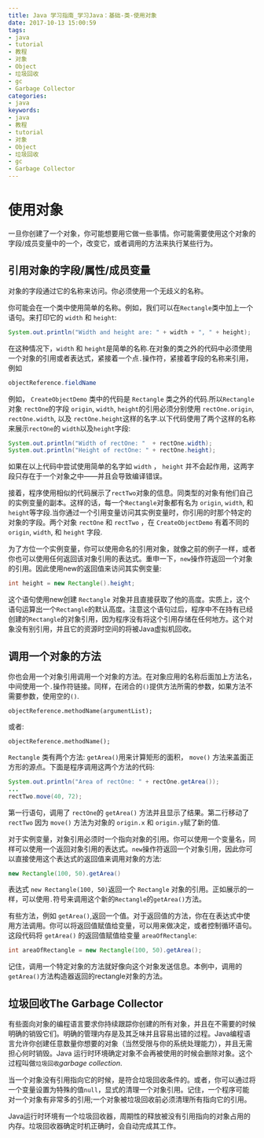 ```yaml
---
title: Java 学习指南_学习Java：基础-类-使用对象
date: 2017-10-13 15:00:59
tags: 
- java
- tutorial
- 教程
- 对象
- Object
- 垃圾回收
- gc
- Garbage Collector
categories:
- java
keywords:
- java
- 教程
- tutorial
- 对象
- Object
- 垃圾回收
- gc
- Garbage Collector
---
```


# 使用对象

一旦你创建了一个对象，你可能想要用它做一些事情。你可能需要使用这个对象的字段/成员变量中的一个，改变它，或者调用的方法来执行某些行为。

## 引用对象的字段/属性/成员变量

对象的字段通过它的名称来访问。你必须使用一个无歧义的名称。

你可能会在一个类中使用简单的名称。例如，我们可以在`Rectangle`类中加上一个语句。来打印它的 `width` 和 `height`:

```java
System.out.println("Width and height are: " + width + ", " + height);
```

在这种情况下，`width` 和 `height`是简单的名称.在对象的类之外的代码中必须使用一个对象的引用或者表达式，紧接着一个点`.`操作符，紧接着字段的名称来引用，例如

```java
objectReference.fieldName
```

例如， `CreateObjectDemo` 类中的代码是 `Rectangle` 类之外的代码.所以`Rectangle` 对象 `rectOne`的字段 `origin`, `width`, `height`的引用必须分别使用 `rectOne.origin`, `rectOne.width`, 以及 `rectOne.height`这样的名字.以下代码使用了两个这样的名称来展示`rectOne`的 `width`以及`height`字段:

```java
System.out.println("Width of rectOne: "  + rectOne.width);
System.out.println("Height of rectOne: " + rectOne.height);
```

如果在以上代码中尝试使用简单的名字如 `width` ， `height` 并不会起作用，这两字段只存在于一个对象之中——并且会导致编译错误。

接着，程序使用相似的代码展示了`rectTwo`对象的信息。同类型的对象有他们自己的实例变量的副本。这样的话，每一个`Rectangle`对象都有名为 `origin`, `width`, 和 `height`等字段.当你通过一个引用变量访问其实例变量时，你引用的时那个特定的对象的字段。两个对象 `rectOne` 和 `rectTwo` ，在 `CreateObjectDemo` 有着不同的 `origin`, `width`, 和 `height` 字段.

为了方位一个实例变量，你可以使用命名的引用对象，就像之前的例子一样，或者你也可以使用任何返回该对象引用的表达式。重申一下，`new`操作符返回一个对象的引用。因此使用new的返回值来访问其实例变量:

```java
int height = new Rectangle().height;
```

这个语句使用new创建 `Rectangle` 对象并且直接获取了他的高度。实质上，这个语句运算出一个`Rectangle`的默认高度。注意这个语句过后，程序中不在持有已经创建的`Rectangle`的对象引用，因为程序没有将这个引用存储在任何地方。这个对象没有别引用，并且它的资源时空间的将被Java虚拟机回收。

## 调用一个对象的方法

你也会用一个对象引用调用一个对象的方法。在对象应用的名称后面加上方法名，中间使用一个`.`操作符链接。同样，在闭合的`()`提供方法所需的参数，如果方法不需要参数，使用空的`()`.

```
objectReference.methodName(argumentList);
```

或者:

```
objectReference.methodName();
```

 `Rectangle` 类有两个方法: `getArea()`用来计算矩形的面积， `move()` 方法来盖面正方形的源点。下面是程序调用这两个方法的代码:

```java
System.out.println("Area of rectOne: " + rectOne.getArea());
...
rectTwo.move(40, 72);
```

第一行语句，调用了 `rectOne`的 `getArea()` 方法并且显示了结果。第二行移动了 `rectTwo` 因为 `move()` 方法为对象的 `origin.x` 和 `origin.y`赋了新的值.

对于实例变量，对象引用必须时一个指向对象的引用。你可以使用一个变量名，同样可以使用一个返回对象引用的表达式。`new`操作符返回一个对象引用，因此你可以直接使用这个表达式的返回值来调用对象的方法:

```java
new Rectangle(100, 50).getArea()
```

表达式 `new Rectangle(100, 50)`返回一个 `Rectangle` 对象的引用。正如展示的一样，可以使用`.`符号来调用这个新的`Rectangle`的`getArea()`方法。

有些方法，例如 `getArea()`,返回一个值。对于返回值的方法，你在在表达式中使用方法调用。你可以将返回值赋值给变量，可以用来做决定，或者控制循环语句。这段代码将 `getArea()` 的返回值赋值给变量 `areaOfRectangle`:

```java
int areaOfRectangle = new Rectangle(100, 50).getArea();
```

记住，调用一个特定对象的方法就好像向这个对象发送信息。本例中，调用的`getArea()`方法构造器返回的rectangle对象的方法。

## 垃圾回收The Garbage Collector

有些面向对象的编程语言要求你持续跟踪你创建的所有对象，并且在不需要的时候明确的销毁它们。明确的管理内存是及其乏味并且容易出错的过程。Java编程语言允许你创建任意数量你想要的对象（当然受限与你的系统处理能力），并且无需担心何时销毁。Java 运行时环境确定对象不会再被使用的时候会删除对象。这个过程叫做`垃圾回收`*garbage collection*.

当一个对象没有引用指向它的时候，是符合垃圾回收条件的。或者，你可以通过将一个变量设置为特殊的值`null`，显式的清理一个对象引用。记住，一个程序可能对一个对象有非常多的引用;一个对象被垃圾回收前必须清理所有指向它的引用。

Java运行时环境有一个垃圾回收器，周期性的释放被没有引用指向的对象占用的内存。垃圾回收器确定时机正确时，会自动完成其工作。